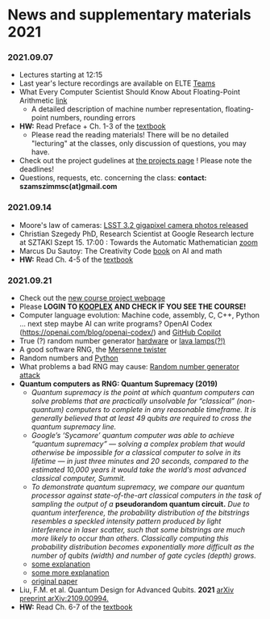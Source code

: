 # News and supplementary materials 2021

### 2021.09.07
- Lectures starting at 12:15
- Last year's lecture recordings are available on ELTE [Teams](https://teams.microsoft.com/_#/school/files/General?threadId=19%3A-_KLlYSIqD4RS8kkrBxh9E7I1DqLBDqLzU6lDmVLTJI1%40thread.tacv2&ctx=channel&context=lecture2020_recordings&rootfolder=%252Fsites%252FCrs21-22-1compsimf20em1Szmtgpesszimulcik%252FClass%2520Materials%252Flecture2020_recordings)
- What Every Computer Scientist Should Know About Floating-Point Arithmetic [link](https://docs.oracle.com/cd/E19957-01/806-3568/ncg_goldberg.html#:~:text=Almost%20every%20language%20has%20a,point%20exceptions%20such%20as%20overflow.)
  - A detailed description of machine number representation, floating-point numbers, rounding errors
- __HW:__ Read Preface + Ch. 1-3 of the [textbook](https://kooplex-fiek.elte.hu/seafile/f/cf29591fa4a64b45b212/)
  - Please read the reading materials! There will be no detailed "lecturing" at the classes, only discussion of questions, you may have.
- Check out the project gudelines at [the projects page](https://icsabai.github.io/simulationsMsc/) ! Please note the deadlines!
- Questions, requests, etc. concerning the class: __contact: szamszimmsc(at)gmail.com__ 

### 2021.09.14
- Moore's law of cameras: [LSST 3.2 gigapixel camera photos released](https://www6.slac.stanford.edu/news/2020-09-08-sensors-world-largest-digital-camera-snap-first-3200-megapixel-images-slac.aspx)
- Christian Szegedy PhD, Research Scientist at Google Research lecture at SZTAKI Szept 15. 17:00 : Towards the Automatic Mathematician [zoom](https://zoom.us/j/98023276181?pwd=UnJSNHBDZUxpMzEwUkRURWtubkhPUT09)
- Marcus Du Sautoy: The Creativity Code [book](https://www.simonyi.ox.ac.uk/books/the-creativity-code/) on AI and math
- __HW:__ Read Ch. 4-5 of the [textbook](https://kooplex-fiek.elte.hu/seafile/f/cf29591fa4a64b45b212/)

### 2021.09.21
- Check out the [new course project webpage](https://icsabai.github.io/simulationsMsc/)
- Please __LOGIN TO [KOOPLEX](https://kooplex-edu.elte.hu/hub) AND CHECK IF YOU SEE THE COURSE!__
- Computer language evolution: Machine code, assembly, C, C++, Python ... next step maybe AI can write programs? OpenAI Codex (https://openai.com/blog/openai-codex/) and [GitHub Copilot](https://copilot.github.com/)
- True (?) random number generator [hardware](https://en.wikipedia.org/wiki/Hardware_random_number_generator) or [lava lamps(?!)](https://www.atlasobscura.com/places/encryption-lava-lamps)
- A good software RNG, the [Mersenne twister](https://en.wikipedia.org/wiki/Mersenne_Twister)
- Random numbers and [Python](https://realpython.com/python-random/)
- What problems a bad RNG may cause: [Random number generator attack](https://en.wikipedia.org/wiki/Random_number_generator_attack)
- __Quantum computers as RNG: Quantum Supremacy (2019)__ 
  - _Quantum supremacy is the point at which quantum computers can solve problems that are practically unsolvable for “classical” (non-quantum) computers to complete in any reasonable timeframe. It is generally believed that at least 49 qubits are required to cross the quantum supremacy line._
  - _Google’s ‘Sycamore’ quantum computer was able to achieve “quantum supremacy” — solving a complex problem that would otherwise be impossible for a classical computer to solve in its lifetime — in just three minutes and 20 seconds, compared to the estimated 10,000 years it would take the world’s most advanced classical computer, Summit._
  - _To demonstrate quantum supremacy, we compare our quantum processor against state-of-the-art classical computers in the task of sampling the output of a_ __pseudorandom quantum circuit.__ _Due to quantum interference, the probability distribution of the bitstrings resembles a speckled intensity pattern produced by light interference in laser scatter, such that some bitstrings are much more likely to occur than others. Classically computing this probability distribution becomes exponentially more difficult as the number of qubits (width) and number of gate cycles (depth) grows._
  - [some explanation](https://www.vice.com/en_us/article/9kedqd/ok-wtf-is-google-quantum-supremacy)
  - [some more explanation](https://www.quantamagazine.org/john-preskill-explains-quantum-supremacy-20191002/)
  - [original paper](https://www.inverse.com/article/59507-full-quantum-supremacy-paper)
- Liu, F.M. et al. Quantum Design for Advanced Qubits. __2021__ [arXiv preprint arXiv:2109.00994.](https://arxiv.org/abs/2109.00994)
- __HW:__ Read Ch. 6-7 of the [textbook](https://kooplex-fiek.elte.hu/seafile/f/cf29591fa4a64b45b212/)

